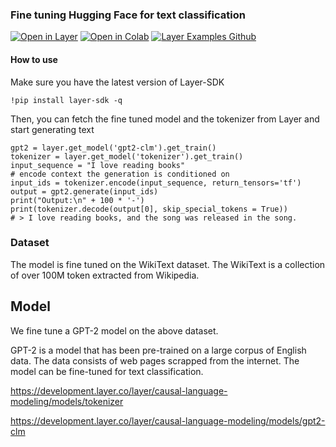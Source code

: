 ### Fine tuning Hugging Face for text classification
[![Open in Layer](https://development.layer.co/assets/badge.svg)](https://development.layer.co/layer/causal-language-modeling)
[![Open in Colab](https://colab.research.google.com/assets/colab-badge.svg)](https://drive.google.com/file/d/1qRzpJyWNnjoatK0_RxWRQ4BL5DWnXbXs/view?usp=sharing)
[![Layer Examples Github](https://badgen.net/badge/icon/github?icon=github&label)](https://github.com/layerai/examples/tree/main/causal-language-modeling)
#### How to use
Make sure you have the latest version of Layer-SDK

``` !pip install layer-sdk -q ``` 

Then, you can fetch the fine tuned model and the tokenizer from Layer and start generating text

```
gpt2 = layer.get_model('gpt2-clm').get_train()
tokenizer = layer.get_model('tokenizer').get_train()
input_sequence = "I love reading books"
# encode context the generation is conditioned on
input_ids = tokenizer.encode(input_sequence, return_tensors='tf')
output = gpt2.generate(input_ids)
print("Output:\n" + 100 * '-')
print(tokenizer.decode(output[0], skip_special_tokens = True))
# > I love reading books, and the song was released in the song. 
```
### Dataset
The model is fine tuned on the WikiText dataset. The WikiText is a collection of over 
100M token extracted from Wikipedia.  
## Model
We fine tune a GPT-2 model on the above dataset. 

GPT-2  is a model that has been pre-trained on a large corpus of English data. 
The data consists of web pages scrapped from the internet. 
The model can be fine-tuned for text classification. 

https://development.layer.co/layer/causal-language-modeling/models/tokenizer  

https://development.layer.co/layer/causal-language-modeling/models/gpt2-clm  